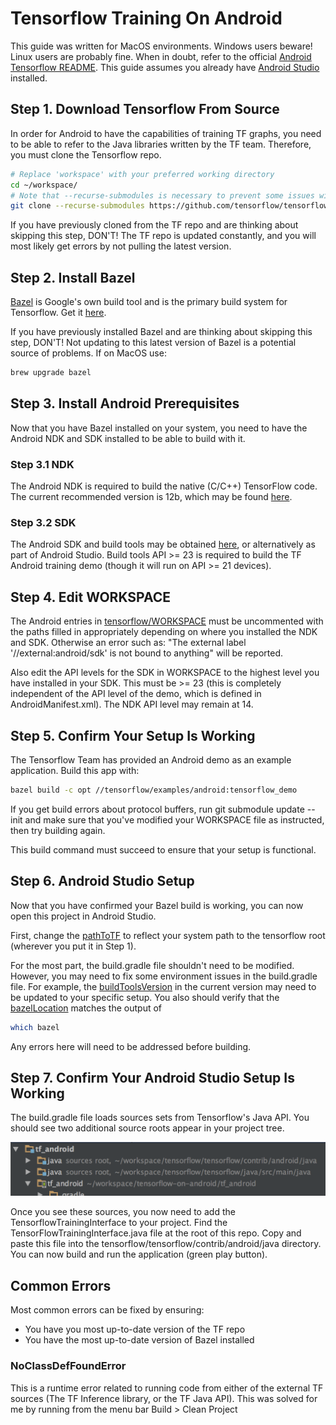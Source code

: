 # Tensorflow Training On Android

This guide was written for MacOS environments. Windows users beware! Linux users are probably fine.
When in doubt, refer to the official [Android Tensorflow README](https://github.com/tensorflow/tensorflow/tree/master/tensorflow/examples/android).
This guide assumes you already have [Android Studio](https://developer.android.com/studio/index.html) installed.

## Step 1. Download Tensorflow From Source
In order for Android to have the capabilities of training TF graphs, you need to
be able to refer to the Java libraries written by the TF team. Therefore, you must
clone the Tensorflow repo.

```bash
# Replace 'workspace' with your preferred working directory
cd ~/workspace/
# Note that --recurse-submodules is necessary to prevent some issues with protobuf compilation. - TF Team
git clone --recurse-submodules https://github.com/tensorflow/tensorflow.git
```
If you have previously cloned from the TF repo and are thinking about skipping this step, DON'T! The TF repo is updated constantly,
and you will most likely get errors by not pulling the latest version.

## Step 2. Install Bazel
[Bazel](bazel.build) is Google's own build tool and is the primary build system for Tensorflow. Get it [here](https://bazel.build/versions/master/docs/install.html).

If you have previously installed Bazel and are thinking about skipping this step, DON'T! Not updating to this latest version of Bazel
is a potential source of problems. If on MacOS use:

```bash
brew upgrade bazel
```

## Step 3. Install Android Prerequisites
Now that you have Bazel installed on your system, you need to have the Android NDK and SDK installed to be able to build with it.

### Step 3.1 NDK
The Android NDK is required to build the native (C/C++) TensorFlow code. The current recommended version is 12b, which may be found [here](https://developer.android.com/ndk/downloads/older_releases.html#ndk-12b-downloads).

### Step 3.2 SDK
The Android SDK and build tools may be obtained [here](https://developer.android.com/tools/revisions/build-tools.html), or alternatively as part of Android Studio. Build tools API >= 23 is required to build the TF Android training demo (though it will run on API >= 21 devices).

## Step 4. Edit WORKSPACE
The Android entries in [tensorflow/WORKSPACE](https://github.com/tensorflow/tensorflow/blob/master/WORKSPACE#L19-L32) must be uncommented with the paths filled in appropriately depending on
where you installed the NDK and SDK. Otherwise an error such as: "The external label '//external:android/sdk' is not bound to
anything" will be reported.

Also edit the API levels for the SDK in WORKSPACE to the highest level you have installed in your SDK. This must be >= 23
(this is completely independent of the API level of the demo, which is defined in AndroidManifest.xml). The NDK API level may
remain at 14.

## Step 5. Confirm Your Setup Is Working
The Tensorflow Team has provided an Android demo as an example application. Build this app with:

```bash
bazel build -c opt //tensorflow/examples/android:tensorflow_demo
```

If you get build errors about protocol buffers, run git submodule update --init and make sure that you've modified your
WORKSPACE file as instructed, then try building again.

This build command must succeed to ensure that your setup is functional.

## Step 6. Android Studio Setup
Now that you have confirmed your Bazel build is working, you can now open this project in Android Studio.

First, change the [pathToTF](https://github.com/chelexa/tensorflow-on-android/blob/master/tf_android/build.gradle#L29)
to reflect your system path to the tensorflow root (wherever you put it in Step 1).

For the most part, the build.gradle file shouldn't need to be modified.
However, you may need to fix some environment issues in the build.gradle file. For example, the [buildToolsVersion](https://github.com/chelexa/tensorflow-on-android/blob/master/tf_android/build.gradle#L70)
in the current version may need to be updated to your specific setup. You also should verify that the [bazelLocation](https://github.com/chelexa/tensorflow-on-android/blob/master/tf_android/build.gradle#L47)
matches the output of

```bash
which bazel
```

Any errors here will need to be addressed before building.

## Step 7. Confirm Your Android Studio Setup Is Working
The build.gradle file loads sources sets from Tensorflow's Java API. You should see two additional source roots appear in your project tree.

![2 Sources](../screenshots/sources.png)

Once you see these sources, you now need to add the TensorflowTrainingInterface to your project.
Find the TensorFlowTrainingInterface.java file at the root of this repo. Copy and paste this file into the tensorflow/tensorflow/contrib/android/java directory. You can now build and run the application (green play button).

## Common Errors
Most common errors can be fixed by ensuring:
 - You have you most up-to-date version of the TF repo
 - You have the most up-to-date version of Bazel installed

### NoClassDefFoundError
This is a runtime error related to running code from either of the external TF sources (The TF Inference library, or the TF Java API).
This was solved for me by running from the menu bar Build > Clean Project
